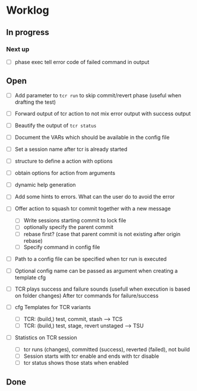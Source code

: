 # Worklog

## In progress

### Next up

* [ ] phase exec tell error code of failed command in output

## Open

* [ ] Add parameter to `tcr run` to skip commit/revert phase (useful when drafting the test)

* [ ] Forward output of tcr action to not mix error output with success output

* [ ] Beautify the output of `tcr status`

* [ ] Document the VARs which should be available in the config file

* [ ] Set a session name after tcr is already started

* [ ] structure to define a action with options
* [ ] obtain options for action from arguments
* [ ] dynamic help generation

* [ ] Add some hints to errors. What can the user do to avoid the error

* [ ] Offer action to squash tcr commit together with a new message
  * [ ] Write sessions starting commit to lock file
  * [ ] optionally specify the parent commit
  * [ ] rebase first? (case that parent commit is not existing after origin rebase)
  * [ ] Specify command in config file

* [ ] Path to a config file can be specified when tcr run is executed
* [ ] Optional config name can be passed as argument when creating a template cfg

* [ ] TCR plays success and failure sounds (usefull when execution is based on folder changes) After tcr commands for failure/success

* [ ] cfg Templates for TCR variants
  * [ ] TCR: (build,) test, commit, stash --> TCS
  * [ ] TCR: (build,) test, stage, revert unstaged --> TSU

* [ ] Statistics on TCR session
  * [ ] tcr runs (changes), committed (success), reverted (failed), not build
  * [ ] Session starts with tcr enable and ends with tcr disable
  * [ ] tcr status shows those stats when enabled

## Done
